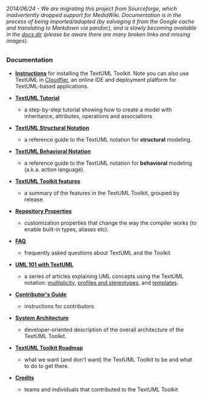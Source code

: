 ###### 2014/06/24 - We are migrating this project from Sourceforge, which inadvertently dropped support for MediaWiki. Documentation is in the process of being imported/adapted (by salvaging it from the Google cache and translating to Markdown via pandoc), and is slowly becoming available in the [docs dir](docs) (please be aware there are many broken links and missing images). 



### Documentation

-   **[Instructions](install.md)** for installing the TextUML Toolkit. Note you can also
    use TextUML in
    [Cloudfier](http://cloudfier.com/ "http://cloudfier.com"), an online
    IDE and deployment platform for TextUML-based applications.

-   **[TextUML
    Tutorial](tutorial.md "TextUML Tutorial")**
    - a step-by-step tutorial showing how to create a model with
    inheritance, attributes, operations and associations

-   **[TextUML Structural
    Notation](structure.md "TextUML Guide")**
    - a reference guide to the TextUML notation for **structural**
    modeling.

-   **[TextUML Behavioral
    Notation](behavior.md "TextUML Action Language")**
    - a reference guide to the TextUML notation for **behavioral**
    modeling (a.k.a. action language).

-   **[TextUML Toolkit
    features](features.md "TextUML Toolkit Features")**
    - a summary of the features in the TextUML Toolkit, grouped by
    release.

-   **[Repository
    Properties](repository_properties.md "Repository Properties")**
    - customization properties that change the way the compiler works
    (to enable built-in types, aliases etc).

-   **[FAQ](faq.md "FAQ")**
    - frequently asked questions about TextUML and the Toolkit

-   **[UML 101 with
    TextUML](uml_101.md "UML 101")**
    - a series of articles explaining UML concepts using the TextUML
    notation:
    [multiplicity](http://sourceforge.net/apps/mediawiki/textuml/index.php?title=UML_101#Multiplicity "UML 101"),
    [profiles and
    stereotypes](http://sourceforge.net/apps/mediawiki/textuml/index.php?title=UML_101#Profiles_and_Stereotypes "UML 101"),
    and
    [templates](http://sourceforge.net/apps/mediawiki/textuml/index.php?title=UML_101#Templates "UML 101").

-   **[Contributor's
    Guide](contributing.md "Contributor Guide")**
    - instructions for contributors

-   **[System
    Architecture](architecture.md "System Architecture")**
    - developer-oriented description of the overall architecture of the
    TextUML Toolkit.

-   **[TextUML Toolkit
    Roadmap](roadmap.md "TextUML Toolkit Roadmap")**
    - what we want (and don't want) the TextUML Toolkit to be and what
    to do to get there.
-   **[Credits](credits.md "Credits")**
    - teams and individuals that contributed to the TextUML Toolkit
